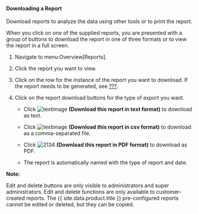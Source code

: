 #### Downloading a Report

Download reports to analyze the data using other tools or to print the
report.

When you click on one of the supplied reports, you are presented with a
group of buttons to download the report in one of three formats or to
view the report in a full screen.

1.  Navigate to menu:Overview\[Reports\].

2.  Click the report you want to view.

3.  Click on the row for the instance of the report you want to
    download. If the report needs to be generated, see
    [???](#running_reports).

4.  Click on the report download buttons for the type of export you
    want.

      - Click ![textimage](../images/textimage.png) **(Download this
        report in text format)** to download as text.

      - Click ![textimage](../images/textimage.png) **(Download this
        report in csv format)** to download as a comma-separated file.

      - Click ![2134](../images/2134.png) **(Download this report in PDF
        format)** to download as PDF.

      - The report is automatically named with the type of report and
        date.

**Note:**

Edit and delete buttons are only visible to administrators and super
administrators. Edit and delete functions are only available to
customer-created reports. The {{ site.data.product.title }} pre-configured reports
cannot be edited or deleted, but they can be copied.

